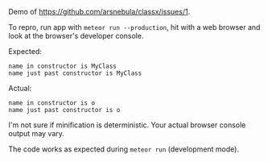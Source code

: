 Demo of <https://github.com/arsnebula/classx/issues/1>.

To repro, run app with `meteor run --production`, hit with a web browser and
look at the browser's developer console.

Expected:

    name in constructor is MyClass
    name just past constructor is MyClass

Actual:

    name in constructor is o
    name just past constructor is o

I'm not sure if minification is deterministic. Your actual browser console
output may vary.

The code works as expected during `meteor run` (development mode).
